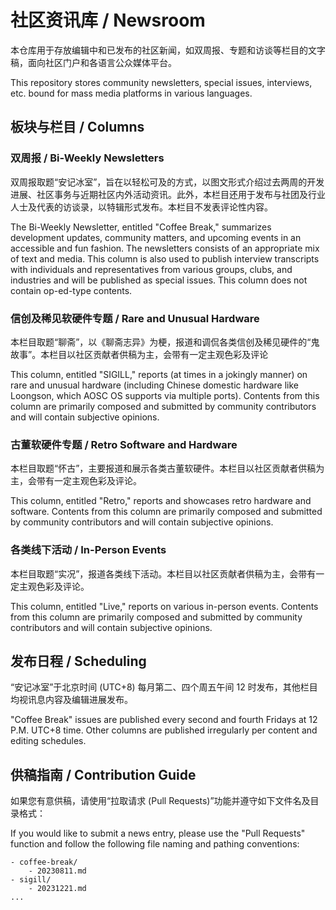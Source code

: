社区资讯库 / Newsroom
===================

本仓库用于存放编辑中和已发布的社区新闻，如双周报、专题和访谈等栏目的文字稿，面向社区门户和各语言公众媒体平台。

This repository stores community newsletters, special issues, interviews, etc. bound for mass media platforms in various languages.

板块与栏目 / Columns
------------------

### 双周报 / Bi-Weekly Newsletters

双周报取题“安记冰室”，旨在以轻松可及的方式，以图文形式介绍过去两周的开发进展、社区事务与近期社区内外活动资讯。此外，本栏目还用于发布与社团及行业人士及代表的访谈录，以特辑形式发布。本栏目不发表评论性内容。

The Bi-Weekly Newsletter, entitled "Coffee Break," summarizes development updates, community matters, and upcoming events in an accessible and fun fashion. The newsletters consists of an appropriate mix of text and media. This column is also used to publish interview transcripts with individuals and representatives from various groups, clubs, and industries and will be published as special issues. This column does not contain op-ed-type contents.

### 信创及稀见软硬件专题 / Rare and Unusual Hardware

本栏目取题“聊斋”，以《聊斋志异》为梗，报道和调侃各类信创及稀见硬件的“鬼故事”。本栏目以社区贡献者供稿为主，会带有一定主观色彩及评论

This column, entitled "SIGILL," reports (at times in a jokingly manner) on rare and unusual hardware (including Chinese domestic hardware like Loongson, which AOSC OS supports via multiple ports). Contents from this column are primarily composed and submitted by community contributors and will contain subjective opinions.

### 古董软硬件专题 / Retro Software and Hardware

本栏目取题“怀古”，主要报道和展示各类古董软硬件。本栏目以社区贡献者供稿为主，会带有一定主观色彩及评论。

This column, entitled "Retro," reports and showcases retro hardware and software. Contents from this column are primarily composed and submitted by community contributors and will contain subjective opinions.

### 各类线下活动 / In-Person Events

本栏目取题“实况”，报道各类线下活动。本栏目以社区贡献者供稿为主，会带有一定主观色彩及评论。

This column, entitled "Live," reports on various in-person events. Contents from this column are primarily composed and submitted by community contributors and will contain subjective opinions.

发布日程 / Scheduling
--------------------

“安记冰室”于北京时间 (UTC+8) 每月第二、四个周五午间 12 时发布，其他栏目均视讯息内容及编辑进展发布。

"Coffee Break" issues are published every second and fourth Fridays at 12 P.M. UTC+8 time. Other columns are published irregularly per content and editing schedules.

供稿指南 / Contribution Guide
---------------------------

如果您有意供稿，请使用“拉取请求 (Pull Requests)”功能并遵守如下文件名及目录格式：

If you would like to submit a news entry, please use the "Pull Requests" function and follow the following file naming and pathing conventions:

```
- coffee-break/
    - 20230811.md
- sigill/
    - 20231221.md
...
```
